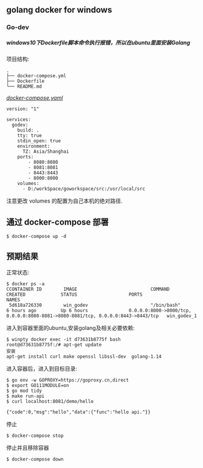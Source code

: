 ## golang docker for windows
### Go-dev
#####  windows10下Dockerfile脚本命令执行报错，所以在ubuntu里面安装Golang

项目结构:
```
.
├── docker-compose.yml
├── Dockerfile
└── README.md
```

[_docker-compose.yaml_](docker-compose.yml)
```
version: "1"

services:
  godev:
    build: .
    tty: true
    stdin_open: true
    environment:
      TZ: Asia/Shanghai
    ports:
        - 8080:8080
        - 8081:8081
        - 8443:8443
        - 8000:8000
    volumes:
      - D:/workSpace/goworkspace/src:/usr/local/src
```
注意更改 volumes 的配置为自己本机的绝对路径.

## 通过 docker-compose 部署

```
$ docker-compose up -d

```

## 预期结果
 正常状态:
```
$ docker ps -a
CCONTAINER ID        IMAGE                           COMMAND                  CREATED             STATUS                   PORTS                                                                              NAMES
 5d618a726330        win_godev                       "/bin/bash"              6 hours ago         Up 6 hours               0.0.0.0:8000->8000/tcp, 0.0.0.0:8080-8081->8080-8081/tcp, 0.0.0.0:8443->8443/tcp   win_godev_1
```
 进入到容器里面的ubuntu,安装golang及相关必要依赖:
```
$ winpty docker exec -it d73631b8775f bash
root@d73631b8775f:/# apt-get update
安装
apt-get install curl make openssl libssl-dev  golang-1.14
```

进入容器后，进入到目标目录:
```
$ go env -w GOPROXY=https://goproxy.cn,direct
$ export GO111MODULE=on
$ go mod tidy
$ make run-api
$ curl localhost:8081/demo/hello

{"code":0,"msg":"hello","data":{"func":"hello api."}}

```
停止 
```
$ docker-compose stop
```

停止并且移除容器
```
$ docker-compose down
```
